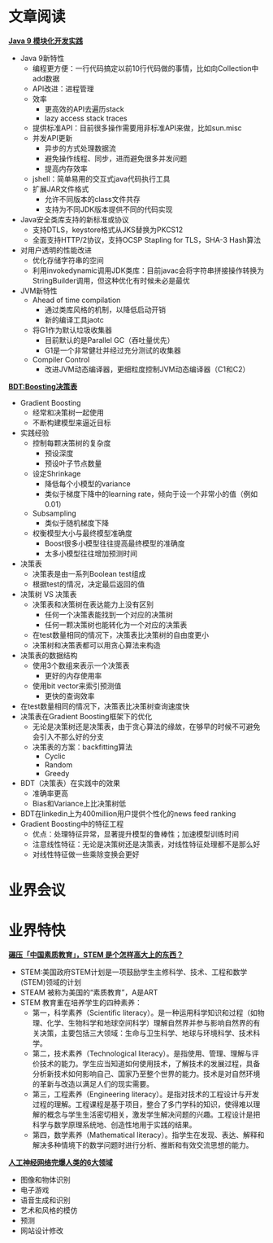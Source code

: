 # 文章阅读

[**Java 9 模块化开发实践**](http://ppt.geekbang.org/qconsh2017)
* Java 9新特性
   * 编程更方便：一行代码搞定以前10行代码做的事情，比如向Collection中add数据
   * API改进：进程管理
   * 效率
      * 更高效的API去遍历stack
      * lazy access stack traces
   * 提供标准API：目前很多操作需要用非标准API来做，比如sun.misc
   * 并发API更新
      * 异步的方式处理数据流
      * 避免操作线程、同步，进而避免很多并发问题
      * 提高内存效率
   * jshell：简单易用的交互式java代码执行工具
   * 扩展JAR文件格式
      * 允许不同版本的class文件共存
      * 支持为不同JDK版本提供不同的代码实现
* Java安全类库支持的新标准或协议
   * 支持DTLS，keystore格式从JKS替换为PKCS12
   * 全面支持HTTP/2协议，支持OCSP Stapling for TLS，SHA-3 Hash算法
* 对用户透明的性能改进
   * 优化存储字符串的空间
   * 利用invokedynamic调用JDK类库：目前javac会将字符串拼接操作转换为StringBuilder调用，但这种优化有时候未必是最优
* JVM新特性
   * Ahead of time compilation
      * 通过类库风格的机制，以降低启动开销
      * 新的编译工具jaotc
   * 将G1作为默认垃圾收集器
      * 目前默认的是Parallel GC（吞吐量优先）
      * G1是一个非常健壮并经过充分测试的收集器
   * Compiler Control
      * 改进JVM动态编译器，更细粒度控制JVM动态编译器（C1和C2）


[**BDT:Boosting决策表**](http://ppt.geekbang.org/qconsh2017)
* Gradient Boosting
   * 经常和决策树一起使用
   * 不断构建模型来逼近目标
* 实践经验
   * 控制每颗决策树的复杂度
      * 预设深度
      * 预设叶子节点数量
   * 设定Shrinkage
      * 降低每个小模型的variance
      * 类似于梯度下降中的learning rate，倾向于设一个非常小的值（例如0.01）
   * Subsampling
      * 类似于随机梯度下降
   * 权衡模型大小与最终模型准确度
      * Boost很多小模型往往提高最终模型的准确度
      * 太多小模型往往增加预测时间
* 决策表
   * 决策表是由一系列Boolean test组成
   * 根据test的情况，决定最后返回的值
* 决策树 VS 决策表
   * 决策表和决策树在表达能力上没有区别
      * 任何一个决策表能找到一个对应的决策树
      * 任何一颗决策树也能转化为一个对应的决策表
   * 在test数量相同的情况下，决策表比决策树的自由度更小
   * 决策树和决策表都可以用贪心算法来构造
* 决策表的数据结构
   * 使用3个数组来表示一个决策表
      * 更好的内存使用率
   * 使用bit vector来索引预测值
      * 更快的查询效率
* 在test数量相同的情况下，决策表比决策树查询速度快
* 决策表在Gradient Boosting框架下的优化
   * 无论是决策树还是决策表，由于贪心算法的缘故，在够早的时候不可避免会引入不那么好的分支
   * 决策表的方案：backfitting算法
      * Cyclic
      * Random
      * Greedy
* BDT（决策表）在实践中的效果
   * 准确率更高
   * Bias和Variance上比决策树低
* BDT在linkedin上为400million用户提供个性化的news feed ranking
* Gradient Boosting中的特征工程
   * 优点：处理特征异常，显著提升模型的鲁棒性；加速模型训练时间
   * 注意线性特征：无论是决策树还是决策表，对线性特征处理都不是那么好
   * 对线性特征做一些乘除变换会更好
# 业界会议




# 业界特快

[**碾压「中国素质教育」，STEM 是个怎样高大上的东西？**](http://blog.csdn.net/GitChat/article/details/78410102)
* STEM:美国政府STEM计划是一项鼓励学生主修科学、技术、工程和数学(STEM)领域的计划
* STEAM 被称为美国的“素质教育”，A是ART
* STEM 教育重在培养学生的四种素养：
   * 第一，科学素养（Scientific literacy）。是一种运用科学知识和过程（如物理、化学、生物科学和地球空间科学）理解自然界并参与影响自然界的有关决策，主要包括三大领域：生命与卫生科学、地球与环境科学、技术科学。
   * 第二，技术素养（Technological literacy）。是指使用、管理、理解与评价技术的能力。学生应当知道如何使用技术，了解技术的发展过程，具备分析新技术如何影响自己、国家乃至整个世界的能力。技术是对自然环境的革新与改造以满足人们的现实需要。
   * 第三，工程素养（Engineering literacy）。是指对技术的工程设计与开发过程的理解。工程课程是基于项目，整合了多门学科的知识，使得难以理解的概念与学生生活密切相关，激发学生解决问题的兴趣。工程设计是把科学与数学原理系统地、创造性地用于实践的结果。
   * 第四，数学素养（Mathematical literacy）。指学生在发现、表达、解释和解决多种情境下的数学问题时进行分析、推断和有效交流思想的能力。


[**人工神经网络完爆人类的6大领域**](http://blog.csdn.net/LrS62520kV/article/details/78809905)
* 图像和物体识别
* 电子游戏
* 语音生成和识别
* 艺术和风格的模仿
* 预测
* 网站设计修改